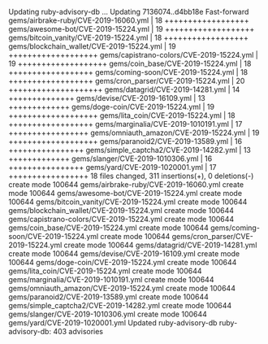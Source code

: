 Updating ruby-advisory-db ...
Updating 7136074..d4bb18e
Fast-forward
 gems/airbrake-ruby/CVE-2019-16060.yml     |   18 ++++++++++++++++++
 gems/awesome-bot/CVE-2019-15224.yml       |   19 +++++++++++++++++++
 gems/bitcoin_vanity/CVE-2019-15224.yml    |   18 ++++++++++++++++++
 gems/blockchain_wallet/CVE-2019-15224.yml |   19 +++++++++++++++++++
 gems/capistrano-colors/CVE-2019-15224.yml |   19 +++++++++++++++++++
 gems/coin_base/CVE-2019-15224.yml         |   18 ++++++++++++++++++
 gems/coming-soon/CVE-2019-15224.yml       |   18 ++++++++++++++++++
 gems/cron_parser/CVE-2019-15224.yml       |   20 ++++++++++++++++++++
 gems/datagrid/CVE-2019-14281.yml          |   14 ++++++++++++++
 gems/devise/CVE-2019-16109.yml            |   13 +++++++++++++
 gems/doge-coin/CVE-2019-15224.yml         |   19 +++++++++++++++++++
 gems/lita_coin/CVE-2019-15224.yml         |   18 ++++++++++++++++++
 gems/marginalia/CVE-2019-1010191.yml      |   17 +++++++++++++++++
 gems/omniauth_amazon/CVE-2019-15224.yml   |   19 +++++++++++++++++++
 gems/paranoid2/CVE-2019-13589.yml         |   16 ++++++++++++++++
 gems/simple_captcha2/CVE-2019-14282.yml   |   13 +++++++++++++
 gems/slanger/CVE-2019-1010306.yml         |   16 ++++++++++++++++
 gems/yard/CVE-2019-1020001.yml            |   17 +++++++++++++++++
 18 files changed, 311 insertions(+), 0 deletions(-)
 create mode 100644 gems/airbrake-ruby/CVE-2019-16060.yml
 create mode 100644 gems/awesome-bot/CVE-2019-15224.yml
 create mode 100644 gems/bitcoin_vanity/CVE-2019-15224.yml
 create mode 100644 gems/blockchain_wallet/CVE-2019-15224.yml
 create mode 100644 gems/capistrano-colors/CVE-2019-15224.yml
 create mode 100644 gems/coin_base/CVE-2019-15224.yml
 create mode 100644 gems/coming-soon/CVE-2019-15224.yml
 create mode 100644 gems/cron_parser/CVE-2019-15224.yml
 create mode 100644 gems/datagrid/CVE-2019-14281.yml
 create mode 100644 gems/devise/CVE-2019-16109.yml
 create mode 100644 gems/doge-coin/CVE-2019-15224.yml
 create mode 100644 gems/lita_coin/CVE-2019-15224.yml
 create mode 100644 gems/marginalia/CVE-2019-1010191.yml
 create mode 100644 gems/omniauth_amazon/CVE-2019-15224.yml
 create mode 100644 gems/paranoid2/CVE-2019-13589.yml
 create mode 100644 gems/simple_captcha2/CVE-2019-14282.yml
 create mode 100644 gems/slanger/CVE-2019-1010306.yml
 create mode 100644 gems/yard/CVE-2019-1020001.yml
Updated ruby-advisory-db
ruby-advisory-db: 403 advisories
